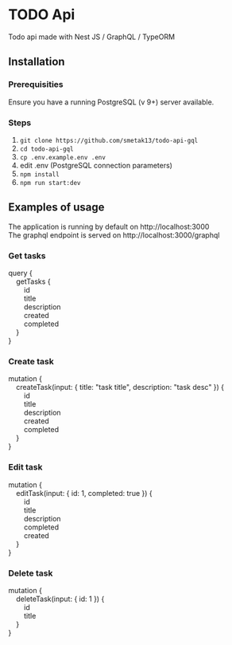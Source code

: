 # TODO Api

Todo api made with Nest JS / GraphQL / TypeORM

## Installation

### Prerequisities

Ensure you have a running PostgreSQL (v 9+) server available.

### Steps

1. `git clone https://github.com/smetak13/todo-api-gql`  
2. `cd todo-api-gql`  
3. `cp .env.example.env .env`  
4.  edit .env (PostgreSQL connection parameters)  
5. `npm install`  
6. `npm run start:dev`  


## Examples of usage

The application is running by default on http://localhost:3000  
The graphql endpoint is served on http://localhost:3000/graphql

### Get tasks

query {  
  &nbsp;&nbsp;&nbsp;&nbsp;getTasks {  
    &nbsp;&nbsp;&nbsp;&nbsp;&nbsp;&nbsp;&nbsp;&nbsp;id  
    &nbsp;&nbsp;&nbsp;&nbsp;&nbsp;&nbsp;&nbsp;&nbsp;title  
    &nbsp;&nbsp;&nbsp;&nbsp;&nbsp;&nbsp;&nbsp;&nbsp;description  
    &nbsp;&nbsp;&nbsp;&nbsp;&nbsp;&nbsp;&nbsp;&nbsp;created  
    &nbsp;&nbsp;&nbsp;&nbsp;&nbsp;&nbsp;&nbsp;&nbsp;completed  
  &nbsp;&nbsp;&nbsp;&nbsp;}  
}

### Create task

mutation {  
  &nbsp;&nbsp;&nbsp;&nbsp;createTask(input: { title: "task title", description: "task desc" }) {  
    &nbsp;&nbsp;&nbsp;&nbsp;&nbsp;&nbsp;&nbsp;&nbsp;id  
    &nbsp;&nbsp;&nbsp;&nbsp;&nbsp;&nbsp;&nbsp;&nbsp;title  
    &nbsp;&nbsp;&nbsp;&nbsp;&nbsp;&nbsp;&nbsp;&nbsp;description  
    &nbsp;&nbsp;&nbsp;&nbsp;&nbsp;&nbsp;&nbsp;&nbsp;created  
    &nbsp;&nbsp;&nbsp;&nbsp;&nbsp;&nbsp;&nbsp;&nbsp;completed  
  &nbsp;&nbsp;&nbsp;&nbsp;}  
}

### Edit task

mutation {  
  &nbsp;&nbsp;&nbsp;&nbsp;editTask(input: { id: 1, completed: true }) {  
    &nbsp;&nbsp;&nbsp;&nbsp;&nbsp;&nbsp;&nbsp;&nbsp;id  
    &nbsp;&nbsp;&nbsp;&nbsp;&nbsp;&nbsp;&nbsp;&nbsp;title  
    &nbsp;&nbsp;&nbsp;&nbsp;&nbsp;&nbsp;&nbsp;&nbsp;description  
    &nbsp;&nbsp;&nbsp;&nbsp;&nbsp;&nbsp;&nbsp;&nbsp;completed  
    &nbsp;&nbsp;&nbsp;&nbsp;&nbsp;&nbsp;&nbsp;&nbsp;created  
  &nbsp;&nbsp;&nbsp;&nbsp;}  
}

### Delete task

mutation {  
  &nbsp;&nbsp;&nbsp;&nbsp;deleteTask(input: { id: 1 }) {  
    &nbsp;&nbsp;&nbsp;&nbsp;&nbsp;&nbsp;&nbsp;&nbsp;id  
    &nbsp;&nbsp;&nbsp;&nbsp;&nbsp;&nbsp;&nbsp;&nbsp;title  
  &nbsp;&nbsp;&nbsp;&nbsp;}  
}
